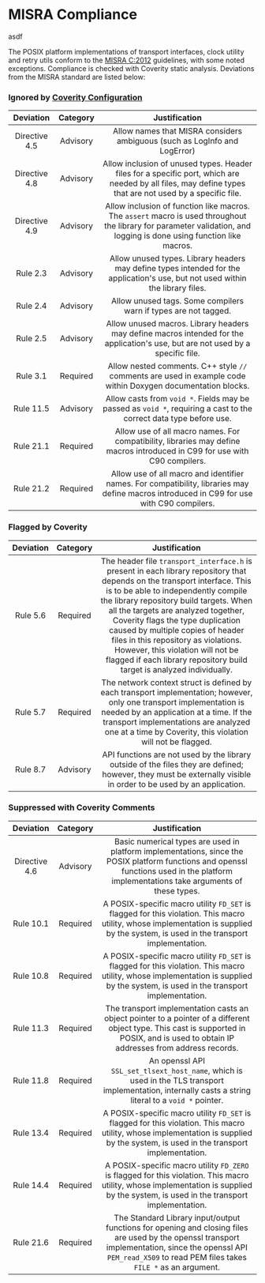 # MISRA Compliance

asdf

The POSIX platform implementations of transport interfaces, clock utility and retry utils conform to the [MISRA C:2012](https://www.misra.org.uk/MISRAHome/MISRAC2012/tabid/196/Default.aspx)
guidelines, with some noted exceptions. Compliance is checked with Coverity static analysis.
Deviations from the MISRA standard are listed below:

### Ignored by [Coverity Configuration](tools/coverity/misra.config)
| Deviation | Category | Justification |
| :-: | :-: | :-: |
| Directive 4.5 | Advisory | Allow names that MISRA considers ambiguous (such as LogInfo and LogError) |
| Directive 4.8 | Advisory | Allow inclusion of unused types. Header files for a specific port, which are needed by all files, may define types that are not used by a specific file. |
| Directive 4.9 | Advisory | Allow inclusion of function like macros. The `assert` macro is used throughout the library for parameter validation, and logging is done using function like macros. |
| Rule 2.3 | Advisory | Allow unused types. Library headers may define types intended for the application's use, but not used within the library files. |
| Rule 2.4 | Advisory | Allow unused tags. Some compilers warn if types are not tagged. |
| Rule 2.5 | Advisory | Allow unused macros. Library headers may define macros intended for the application's use, but are not used by a specific file. |
| Rule 3.1 | Required | Allow nested comments. C++ style `//` comments are used in example code within Doxygen documentation blocks. |
| Rule 11.5 | Advisory | Allow casts from `void *`. Fields may be passed as `void *`, requiring a cast to the correct data type before use. |
| Rule 21.1 | Required | Allow use of all macro names. For compatibility, libraries may define macros introduced in C99 for use with C90 compilers. |
| Rule 21.2 | Required | Allow use of all macro and identifier names. For compatibility, libraries may define macros introduced in C99 for use with C90 compilers. |

### Flagged by Coverity
| Deviation | Category | Justification |
| :-: | :-: | :-: |
| Rule 5.6 | Required | The header file `transport_interface.h` is present in each library repository that depends on the transport interface. This is to be able to independently compile the library repository build targets. When all the targets are analyzed together, Coverity flags the type duplication caused by multiple copies of header files in this repository as violations. However, this violation will not be flagged if each library repository build target is analyzed individually. |
| Rule 5.7 | Required | The network context struct is defined by each transport implementation; however, only one transport implementation is needed by an application at a time. If the transport implementations are analyzed one at a time by Coverity, this violation will not be flagged. |
| Rule 8.7 | Advisory | API functions are not used by the library outside of the files they are defined; however, they must be externally visible in order to be used by an application. |

### Suppressed with Coverity Comments
| Deviation | Category | Justification |
| :-: | :-: | :-: |
| Directive 4.6 | Advisory | Basic numerical types are used in platform implementations, since the POSIX platform functions and openssl functions used in the platform implementations take arguments of these types. |
| Rule 10.1 | Required | A POSIX-specific macro utility `FD_SET` is flagged for this violation. This macro utility, whose implementation is supplied by the system, is used in the transport implementation. |
| Rule 10.8 | Required | A POSIX-specific macro utility `FD_SET` is flagged for this violation. This macro utility, whose implementation is supplied by the system, is used in the transport implementation. |
| Rule 11.3 | Required | The transport implementation casts an object pointer to a pointer of a different object type. This cast is supported in POSIX, and is used to obtain IP addresses from address records. |
| Rule 11.8 | Required | An openssl API `SSL_set_tlsext_host_name`, which is used in the TLS transport implementation, internally casts a string literal to a `void *` pointer. |
| Rule 13.4 | Required | A POSIX-specific macro utility `FD_SET` is flagged for this violation. This macro utility, whose implementation is supplied by the system, is used in the transport implementation. |
| Rule 14.4 | Required | A POSIX-specific macro utility `FD_ZERO` is flagged for this violation. This macro utility, whose implementation is supplied by the system, is used in the transport implementation. |
| Rule 21.6 | Required | The Standard Library input/output functions for opening and closing files are used by the openssl transport implementation, since the openssl API `PEM_read_X509` to read PEM files takes `FILE *` as an argument. |
